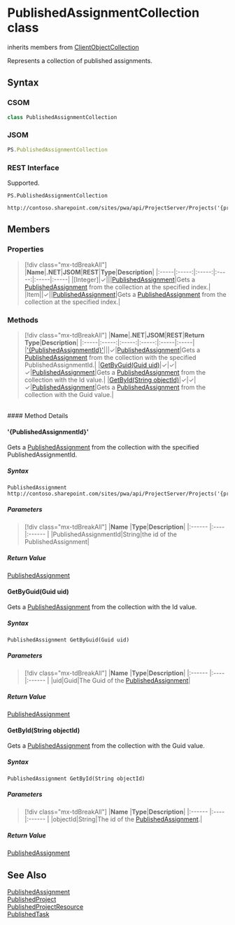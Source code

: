 [comment]: # (Name:PublishedAssignmentCollection)
[comment]: # (Name:Microsoft.ProjectServer.PublishedAssignmentCollection)
[comment]: # (Type:class)
[comment]: # (Status:Verified)

# <a name="name"></a>PublishedAssignmentCollection class

inherits members from [ClientObjectCollection<PublishedAssignment>](https://msdn.microsoft.com/EN-US/library/ee539303)<br/>

<a name="description"></a>Represents a collection of published assignments.

## <a name="syntax"></a>Syntax

### CSOM

```cs
class PublishedAssignmentCollection
```

### JSOM

```javascript
PS.PublishedAssignmentCollection
```

### REST Interface

Supported.

```
PS.PublishedAssignmentCollection

http://contoso.sharepoint.com/sites/pwa/api/ProjectServer/Projects('{projectid}')/Assignments
```

## <a name="members"></a>Members

### <a name="properties"></a>Properties
> [!div class="mx-tdBreakAll"]
|**Name**|**.NET**|**JSOM**|**REST**|**Type**|**Description**|
|:-----|:-----:|:-----:|:-----:|:-----|:-----|
|<a name="[Integer]"></a>[Integer]|&#x2713;|||[PublishedAssignment](PublishedAssignment.md)|Gets a [PublishedAssignment](PublishedAssignment.md) from the collection at the specified index.|
|<a name="Item"></a>Item||&#x2713;||[PublishedAssignment](PublishedAssignment.md)|Gets a [PublishedAssignment](PublishedAssignment.md) from the collection at the specified index.|

### <a name="methods"></a>Methods
> [!div class="mx-tdBreakAll"]
|**Name**|**.NET**|**JSOM**|**REST**|**Return Type**|**Description**|
|:-----|:-----:|:-----:|:-----:|:-----|:-----|
|[&#39;{PublishedAssignmentId}&#39;](#&#39;{PublishedAssignmentId}&#39;)|||&#x2713;|[PublishedAssignment](PublishedAssignment.md)|Gets a [PublishedAssignment](PublishedAssignment.md) from the collection with the specified PublishedAssignmentId.|
|[GetByGuid(Guid uid)](#GetByGuid_Guid_uid_)|&#x2713;|&#x2713;|&#x2713;|[PublishedAssignment](PublishedAssignment.md)|Gets a [PublishedAssignment](PublishedAssignment.md) from the collection with the Id value.|
|[GetById(String objectId)](#GetById_String_objectId_)|&#x2713;|&#x2713;|&#x2713;|[PublishedAssignment](PublishedAssignment.md)|Gets a [PublishedAssignment](PublishedAssignment.md) from the collection with the Guid value.|

<br/>
#### Method Details

#### <a name="&#39;{PublishedAssignmentId}&#39;"></a>&#39;{PublishedAssignmentId}&#39;
 
Gets a [PublishedAssignment](PublishedAssignment.md) from the collection with the specified PublishedAssignmentId.

##### Syntax

```
PublishedAssignment http://contoso.sharepoint.com/sites/pwa/api/ProjectServer/Projects('{projectid}')/Assignments('{PublishedAssignmentId}')
```

##### Parameters
> [!div class="mx-tdBreakAll"]
|**Name** |**Type**|**Description**|
|:------ |:----|:------ |
|PublishedAssignmentId|String|the id of the PublishedAssignment|

##### Return Value

[PublishedAssignment](PublishedAssignment.md)

#### <a name="GetByGuid_Guid_uid_"></a>GetByGuid(Guid uid)

Gets a [PublishedAssignment](PublishedAssignment.md) from the collection with the Id value.

##### Syntax

```
PublishedAssignment GetByGuid(Guid uid)
```

##### Parameters
> [!div class="mx-tdBreakAll"]
|**Name** |**Type**|**Description**|
|:------ |:----|:------ |
|uid|Guid|The Guid of the [PublishedAssignment](PublishedAssignment.md)|

##### Return Value

[PublishedAssignment](PublishedAssignment.md)

#### <a name="GetById_String_objectId_"></a>GetById(String objectId)

Gets a [PublishedAssignment](PublishedAssignment.md) from the collection with the Guid value.

##### Syntax

```
PublishedAssignment GetById(String objectId)
```

##### Parameters
> [!div class="mx-tdBreakAll"]
|**Name** |**Type**|**Description**|
|:------ |:----|:------ |
|objectId|String|The id of the [PublishedAssignment](PublishedAssignment.md).|

##### Return Value

[PublishedAssignment](PublishedAssignment.md)

## <a name="seeAlso"></a>See Also

[PublishedAssignment](PublishedAssignment.md)<br />
[PublishedProject](PublishedProject.md)<br/>
[PublishedProjectResource](PublishedProjectResource.md)<br/>
[PublishedTask](PublishedTask.md)<br/>
